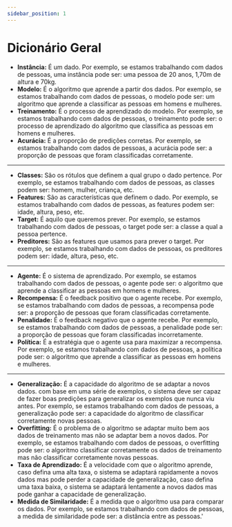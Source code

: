 ```yaml
---
sidebar_position: 1
---
```

# Dicionário Geral

- **Instância:** É um dado. Por exemplo, se estamos trabalhando com dados de pessoas, uma instância pode ser: uma pessoa de 20 anos, 1,70m de altura e 70kg.
- **Modelo:** É o algoritmo que aprende a partir dos dados. Por exemplo, se estamos trabalhando com dados de pessoas, o modelo pode ser: um algoritmo que aprende a classificar as pessoas em homens e mulheres.
- **Treinamento:** É o processo de aprendizado do modelo. Por exemplo, se estamos trabalhando com dados de pessoas, o treinamento pode ser: o processo de aprendizado do algoritmo que classifica as pessoas em homens e mulheres.
- **Acurácia:** É a proporção de predições corretas. Por exemplo, se estamos trabalhando com dados de pessoas, a acurácia pode ser: a proporção de pessoas que foram classificadas corretamente.

------------------------------------------------------------
- **Classes:** São os rótulos que definem a qual grupo o dado pertence. Por exemplo, se estamos trabalhando com dados de pessoas, as classes podem ser: homem, mulher, criança, etc.
- **Features:** São as características que definem o dado. Por exemplo, se estamos trabalhando com dados de pessoas, as features podem ser: idade, altura, peso, etc.
- **Target:** É aquilo que queremos prever. Por exemplo, se estamos trabalhando com dados de pessoas, o target pode ser: a classe a qual a pessoa pertence.
- **Preditores:** São as features que usamos para prever o target. Por exemplo, se estamos trabalhando com dados de pessoas, os preditores podem ser: idade, altura, peso, etc.  


------------------------------------------------------------
- **Agente:** É o sistema de aprendizado. Por exemplo, se estamos trabalhando com dados de pessoas, o agente pode ser: o algoritmo que aprende a classificar as pessoas em homens e mulheres.  
- **Recompensa:** É o feedback positivo que o agente recebe. Por exemplo, se estamos trabalhando com dados de pessoas, a recompensa pode ser: a proporção de pessoas que foram classificadas corretamente.  
- **Penalidade:** É o feedback negativo que o agente recebe. Por exemplo, se estamos trabalhando com dados de pessoas, a penalidade pode ser: a proporção de pessoas que foram classificadas incorretamente.  
- **Política:** É a estratégia que o agente usa para maximizar a recompensa. Por exemplo, se estamos trabalhando com dados de pessoas, a política pode ser: o algoritmo que aprende a classificar as pessoas em homens e mulheres. 


------------------------------------------------------------
- **Generalização:** É a capacidade do algoritmo de se adaptar a novos dados. com base em uma série de exemplos, o sistema deve ser capaz de fazer boas predições para generalizar os exemplos que nunca viu antes. Por exemplo, se estamos trabalhando com dados de pessoas, a generalização pode ser: a capacidade do algoritmo de classificar corretamente novas pessoas.  
- **Overfitting:** É o problema de o algoritmo se adaptar muito bem aos dados de treinamento mas não se adaptar bem a novos dados. Por exemplo, se estamos trabalhando com dados de pessoas, o overfitting pode ser: o algoritmo classificar corretamente os dados de treinamento mas não classificar corretamente novas pessoas.   
- **Taxa de Aprendizado:** É a velocidade com que o algoritmo aprende, caso defina uma alta taxa, o sistema se adaptará rapidamente a novos dados mas pode perder a capacidade de generalização, caso defina uma taxa baixa, o sistema se adaptará lentamente a novos dados mas pode ganhar a capacidade de generalização.  
- **Medida de Similaridade:** É a medida que o algoritmo usa para comparar os dados. Por exemplo, se estamos trabalhando com dados de pessoas, a medida de similaridade pode ser: a distância entre as pessoas.'  

